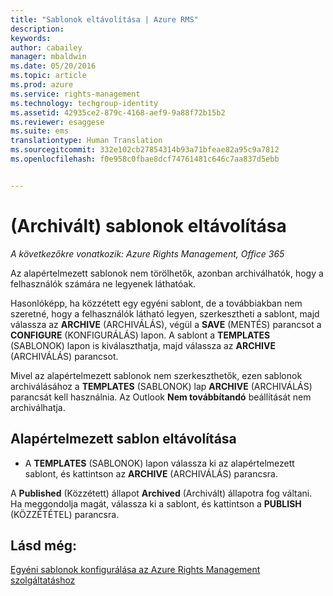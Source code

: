 ```yaml
---
title: "Sablonok eltávolítása | Azure RMS"
description: 
keywords: 
author: cabailey
manager: mbaldwin
ms.date: 05/20/2016
ms.topic: article
ms.prod: azure
ms.service: rights-management
ms.technology: techgroup-identity
ms.assetid: 42935ce2-879c-4168-aef9-9a88f72b15b2
ms.reviewer: esaggese
ms.suite: ems
translationtype: Human Translation
ms.sourcegitcommit: 332e102cb27854314b93a71bfeae82a95c9a7812
ms.openlocfilehash: f0e958c0fbae8dcf74761481c646c7aa837d5ebb


---
```



# (Archivált) sablonok eltávolítása

*A következőkre vonatkozik: Azure Rights Management, Office 365*

Az alapértelmezett sablonok nem törölhetők, azonban archiválhatók, hogy a felhasználók számára ne legyenek láthatóak.

Hasonlóképp, ha közzétett egy egyéni sablont, de a továbbiakban nem szeretné, hogy a felhasználók látható legyen, szerkesztheti a sablont, majd válassza az **ARCHIVE** (ARCHIVÁLÁS), végül a **SAVE** (MENTÉS) parancsot a **CONFIGURE** (KONFIGURÁLÁS) lapon. A sablont a **TEMPLATES** (SABLONOK) lapon is kiválaszthatja, majd válassza az **ARCHIVE** (ARCHIVÁLÁS) parancsot.

Mivel az alapértelmezett sablonok nem szerkeszthetők, ezen sablonok archiválásához a **TEMPLATES** (SABLONOK) lap **ARCHIVE** (ARCHIVÁLÁS) parancsát kell használnia. Az Outlook **Nem továbbítandó** beállítását nem archiválhatja.

## Alapértelmezett sablon eltávolítása

-   A **TEMPLATES** (SABLONOK) lapon válassza ki az alapértelmezett sablont, és kattintson az **ARCHIVE** (ARCHIVÁLÁS) parancsra.

A **Published** (Közzétett) állapot **Archived** (Archivált) állapotra fog váltani. Ha meggondolja magát, válassza ki a sablont, és kattintson a **PUBLISH** (KÖZZÉTÉTEL) parancsra.



## Lásd még:
[Egyéni sablonok konfigurálása az Azure Rights Management szolgáltatáshoz](configure-custom-templates.md)


<!--HONumber=Jun16_HO4-->


